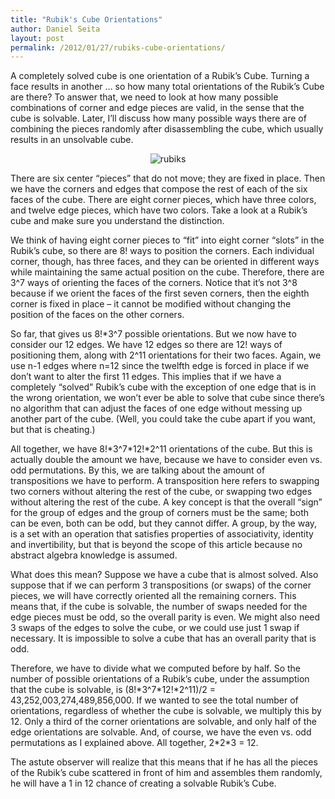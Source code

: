 ```yaml
---
title: "Rubik's Cube Orientations"
author: Daniel Seita
layout: post
permalink: /2012/01/27/rubiks-cube-orientations/
---
```

A completely solved cube is one orientation of a Rubik’s Cube. Turning a face results in another …
so how many total orientations of the Rubik’s Cube are there? To answer that, we need to look at how
many possible combinations of corner and edge pieces are valid, in the sense that the cube is
solvable. Later, I’ll discuss how many possible ways there are of combining the pieces randomly
after disassembling the cube, which usually results in an unsolvable cube.

<p style="text-align:center;"> <img src="{{site.url}}/assets/RubiksCube.jpg" alt="rubiks"> </p>

There are six center “pieces” that do not move; they are fixed in place. Then we have the corners
and edges that compose the rest of each of the six faces of the cube. There are eight corner pieces,
which have three colors, and twelve edge pieces, which have two colors. Take a look at a Rubik’s
cube and make sure you understand the distinction. 

We think of having eight corner pieces to “fit” into eight corner “slots” in the Rubik’s cube, so
there are 8! ways to position the corners. Each individual corner, though, has three faces, and they
can be oriented in different ways while maintaining the same actual position on the cube. Therefore,
there are 3^7 ways of orienting the faces of the corners. Notice that it’s not 3^8 because if we
orient the faces of the first seven corners, then the eighth corner is fixed in place – it cannot be
modified without changing the position of the faces on the other corners.

So far, that gives us 8!*3^7 possible orientations. But we now have to consider our 12 edges. We
have 12 edges so there are 12! ways of positioning them, along with 2^11 orientations for their two
faces. Again, we use n-1 edges where n=12 since the twelfth edge is forced in place if we don’t want
to alter the first 11 edges. This implies that if we have a completely “solved” Rubik’s cube with
the exception of one edge that is in the wrong orientation, we won’t ever be able to solve that cube
since there’s no algorithm that can adjust the faces of one edge without messing up another part of
the cube. (Well, you could take the cube apart if you want, but that is cheating.)

All together, we have 8!\*3^7\*12!*2^11 orientations of the cube. But this is actually double the
amount we have, because we have to consider even vs. odd permutations. By this, we are talking about
the amount of transpositions we have to perform. A transposition here refers to swapping two corners
without altering the rest of the cube, or swapping two edges without altering the rest of the cube.
A key concept is that the overall “sign” for the group of edges and the group of corners must be the
same; both can be even, both can be odd, but they cannot differ. A group, by the way, is a set with
an operation that satisfies properties of associativity, identity and invertibility, but that is
beyond the scope of this article because no abstract algebra knowledge is assumed.

What does this mean? Suppose we have a cube that is almost solved. Also suppose that if we can
perform 3 transpositions (or swaps) of the corner pieces, we will have correctly oriented all the
remaining corners. This means that, if the cube is solvable, the number of swaps needed for the edge
pieces must be odd, so the overall parity is even. We might also need 3 swaps of the edges to solve
the cube, or we could use just 1 swap if necessary. It is impossible to solve a cube that has an
overall parity that is odd.

Therefore, we have to divide what we computed before by half. So the number of possible orientations
of a Rubik’s cube, under the assumption that the cube is solvable, is (8!\*3^7\*12!\*2^11)/2 =
43,252,003,274,489,856,000. If we wanted to see the total number of orientations, regardless of
whether the cube is solvable, we multiply this by 12. Only a third of the corner orientations are
solvable, and only half of the edge orientations are solvable. And, of course, we have the even vs.
odd permutations as I explained above. All together, 2\*2*3 = 12.

The astute observer will realize that this means that if he has all the pieces of the Rubik’s cube
scattered in front of him and assembles them randomly, he will have a 1 in 12 chance of creating a
solvable Rubik’s Cube.


